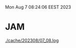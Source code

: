 Mon Aug  7 08:24:06 EEST 2023
# JAM
<a href='./cache/202308/07_08.log'>./cache/202308/07_08.log</a>
